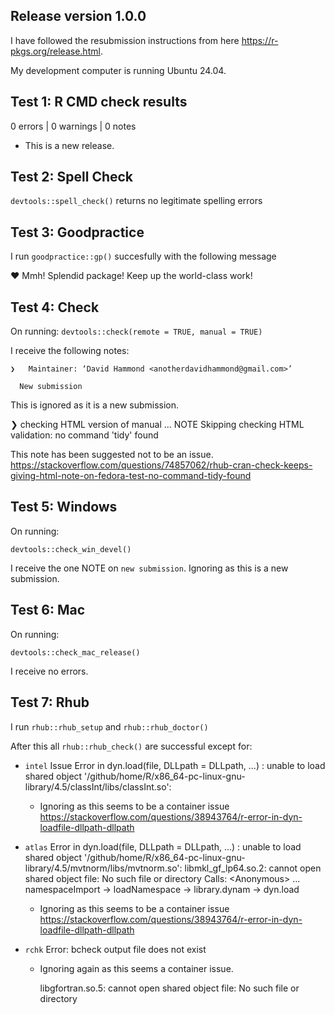 ## Release version 1.0.0

I have followed the resubmission instructions from here <https://r-pkgs.org/release.html>.

My development computer is running Ubuntu 24.04.

## Test 1: R CMD check results

0 errors \| 0 warnings \| 0 notes

-   This is a new release.

## Test 2: Spell Check

`devtools::spell_check()` returns no legitimate spelling errors

## Test 3: Goodpractice

I run `goodpractice::gp()` succesfully with the following message

♥ Mmh! Splendid package! Keep up the world-class work!

## Test 4: Check

On running: `devtools::check(remote = TRUE, manual = TRUE)`

I receive the following notes:

```         
❯   Maintainer: ‘David Hammond <anotherdavidhammond@gmail.com>’
  
  New submission
```

This is ignored as it is a new submission.

❯ checking HTML version of manual ... NOTE Skipping checking HTML validation: no command 'tidy' found

This note has been suggested not to be an issue. <https://stackoverflow.com/questions/74857062/rhub-cran-check-keeps-giving-html-note-on-fedora-test-no-command-tidy-found>

## Test 5: Windows

On running:

`devtools::check_win_devel()`

I receive the one NOTE on `new submission`. Ignoring as this is a new submission.

## Test 6: Mac

On running:

`devtools::check_mac_release()`

I receive no errors.

## Test 7: Rhub

I run `rhub::rhub_setup` and `rhub::rhub_doctor()`

After this all `rhub::rhub_check()` are successful except for:

-   `intel` Issue Error in dyn.load(file, DLLpath = DLLpath, ...) : unable to load shared object '/github/home/R/x86_64-pc-linux-gnu-library/4.5/classInt/libs/classInt.so':

    -   Ignoring as this seems to be a container issue <https://stackoverflow.com/questions/38943764/r-error-in-dyn-loadfile-dllpath-dllpath>

-   `atlas` Error in dyn.load(file, DLLpath = DLLpath, ...) : unable to load shared object '/github/home/R/x86_64-pc-linux-gnu-library/4.5/mvtnorm/libs/mvtnorm.so': libmkl_gf_lp64.so.2: cannot open shared object file: No such file or directory Calls: \<Anonymous\> ... namespaceImport -\> loadNamespace -\> library.dynam -\> dyn.load

    -   Ignoring as this seems to be a container issue <https://stackoverflow.com/questions/38943764/r-error-in-dyn-loadfile-dllpath-dllpath>

-   `rchk` Error: bcheck output file does not exist

    -   Ignoring again as this seems a container issue.

        libgfortran.so.5: cannot open shared object file: No such file or directory
